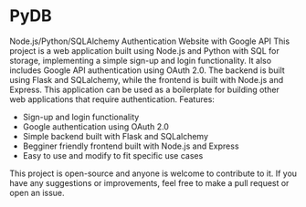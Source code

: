# PyDB
Node.js/Python/SQLAlchemy Authentication Website with Google API
This project is a web application built using Node.js and Python with SQL for storage, implementing a simple sign-up and login functionality. It also includes Google API authentication using OAuth 2.0. The backend is built using Flask and SQLalchemy, while the frontend is built with Node.js and Express. This application can be used as a boilerplate for building other web applications that require authentication.
Features:

- Sign-up and login functionality
- Google authentication using OAuth 2.0
- Simple backend built with Flask and SQLalchemy
- Begginer friendly frontend built with Node.js and Express
- Easy to use and modify to fit specific use cases

This project is open-source and anyone is welcome to contribute to it. If you have any suggestions or improvements, feel free to make a pull request or open an issue.
